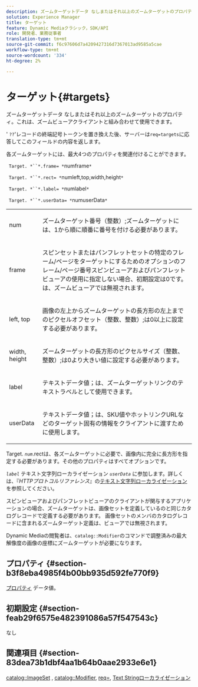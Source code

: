 ```yaml
---
description: ズームターゲットデータ なしまたはそれ以上のズームターゲットのプロパティ。これは、ズームビューアクライアントと組み合わせて使用できます。
solution: Experience Manager
title: ターゲット
feature: Dynamic Mediaクラシック，SDK/API
role: 開発者、業務従事者
translation-type: tm+mt
source-git-commit: f6c97606d7a4209427316d7367013ad9585a5cae
workflow-type: tm+mt
source-wordcount: '334'
ht-degree: 2%

---
```



# ターゲット{#targets}

ズームターゲットデータ なしまたはそれ以上のズームターゲットのプロパティ。これは、ズームビューアクライアントと組み合わせて使用できます。

&#39; `??`&#39;レコードの終端記号トークンを置き換えた後、サーバーは`req=targets`に応答してこのフィールドの内容を返します。

各ズームターゲットには、最大4つのプロパティを関連付けることができます。

` Target. *``*.frame= *`numframe`*`

` Target. *``*.rect= *`numleft,top,width,height`*`

` Target. *``*.label= *`numlabel`*`

` Target. *``*.userData= *`numuserData`*`

<table id="simpletable_4C20157A7A444DEB9959B335CAFBAEC8"> 
 <tr class="strow"> 
  <td class="stentry"> <p> <span class="codeph"> <span class="varname"> num  </span> </span> </p> </td> 
  <td class="stentry"> <p>ズームターゲット番号（整数）;ズームターゲットには、1から順に順番に番号を付ける必要があります。 </p> </td> 
 </tr> 
 <tr class="strow"> 
  <td class="stentry"> <p> <span class="codeph"> <span class="varname"> frame  </span> </span> </p> </td> 
  <td class="stentry"> <p>スピンセットまたはパンフレットセットの特定のフレーム/ページをターゲットにするためのオプションのフレーム/ページ番号スピンビューアおよびパンフレットビューアの使用に指定しない場合、初期設定は0です。は、ズームビューアでは無視されます。 </p> </td> 
 </tr> 
 <tr class="strow"> 
  <td class="stentry"> <p> <span class="codeph"> <span class="varname"> left, top  </span> </span> </p> </td> 
  <td class="stentry"> <p>画像の左上からズームターゲットの長方形の左上までのピクセルオフセット（整数、整数）;は0以上に設定する必要があります。 </p> </td> 
 </tr> 
 <tr class="strow"> 
  <td class="stentry"> <p> <span class="codeph"> <span class="varname"> width, height  </span> </span> </p> </td> 
  <td class="stentry"> <p>ズームターゲットの長方形のピクセルサイズ（整数、整数）;は0より大きい値に設定する必要があります。 </p> </td> 
 </tr> 
 <tr class="strow"> 
  <td class="stentry"> <p> <span class="codeph"> <span class="varname"> label  </span> </span> </p> </td> 
  <td class="stentry"> <p>テキストデータ値；は、ズームターゲットリンクのテキストラベルとして使用できます。 </p> </td> 
 </tr> 
 <tr class="strow"> 
  <td class="stentry"> <p> <span class="codeph"> <span class="varname"> userData  </span> </span> </p> </td> 
  <td class="stentry"> <p>テキストデータ値；は、SKU値やホットリンクURLなどのターゲット固有の情報をクライアントに渡すために使用します。 </p> </td> 
 </tr> 
</table>

Target. *`num`*.rectは、各ズームターゲットに必要で、画像内に完全に長方形を指定する必要があります。その他のプロパティはすべてオプションです。

*`label`* テキスト文字列ローカライゼーション *`userData`* に参加します。詳しくは、『*HTTPプロトコルリファレンス*』の[テキスト文字列ローカライゼーション](/help/aem-is-ir-api/is-api/http-ref/image-serving-api-ref/c-http-protocol-reference/c-syntax-and-features/r-text-string-localization.md)を参照してください。

スピンビューアおよびパンフレットビューアのクライアントが関与するアプリケーションの場合、ズームターゲットは、画像セットを定義しているのと同じカタログレコードで定義する必要があります。 画像セットのメンバのカタログレコードに含まれるズームターゲット定義は、ビューアでは無視されます。

Dynamic Mediaの閲覧者は、`catalog::Modifier`のコマンドで調整済みの最大解像度の画像の座標にズームターゲットが必要になります。

## プロパティ {#section-b3f8eba4985f4b00bb935d592fe770f9}

[プロパティ](/help/aem-is-ir-api/is-api/image-catalog/image-serving-api-ref/c-image-catalog-reference/c-overview/c-common-data-types/r-property-data.md) データ値。

## 初期設定 {#section-feab29f6575e482391086a57f547543c}

なし

## 関連項目 {#section-83dea73b1dbf4aa1b64b0aae2933e6e1}

[catalog::ImageSet](../../../../../../is-api/image-catalog/image-serving-api-ref/c-image-catalog-reference/c-image-svg-data-reference/c-image-data-reference/r-imageset-cat.md#reference-4764d347afd64afdaede9a74c7565256) ,  [catalog::Modifier](../../../../../../is-api/image-catalog/image-serving-api-ref/c-image-catalog-reference/c-image-svg-data-reference/c-image-data-reference/r-modifier-cat.md#reference-d2c6884b3a2248fab81a112d27969834),  [req=](/help/aem-is-ir-api/is-api/http-ref/image-serving-api-ref/c-http-protocol-reference/c-command-reference/r-req/r-req.md),  [Text Stringローカライゼーション](/help/aem-is-ir-api/is-api/http-ref/image-serving-api-ref/c-http-protocol-reference/c-syntax-and-features/r-text-string-localization.md)
